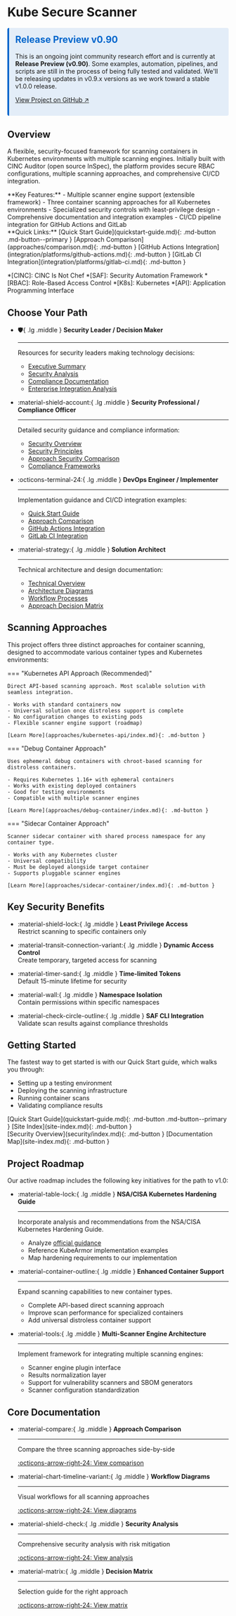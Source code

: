 # Kube Secure Scanner

<div style="padding: 1em; margin-bottom: 1em; background-color: rgba(0, 100, 200, 0.1); border-left: 4px solid #0066cc; border-radius: 4px;">
<h2 style="margin-top: 0; color: #0066cc;">Release Preview v0.90</h2>
<p>This is an ongoing joint community research effort and is currently at <strong>Release Preview (v0.90)</strong>. Some examples, automation, pipelines, and scripts are still in the process of being fully tested and validated. We'll be releasing updates in v0.9.x versions as we work toward a stable v1.0.0 release.</p>

<a href="https://github.com/mitre/kube-secure-scanner" class="md-button md-button--primary" target="_blank">View Project on GitHub ↗</a>
</div>

## Overview

A flexible, security-focused framework for scanning containers in Kubernetes environments with multiple scanning engines. Initially built with CINC Auditor (open source InSpec), the platform provides secure RBAC configurations, multiple scanning approaches, and comprehensive CI/CD integration.

<div class="grid" markdown>
<div markdown>
**Key Features:**
- Multiple scanner engine support (extensible framework)
- Three container scanning approaches for all Kubernetes environments
- Specialized security controls with least-privilege design
- Comprehensive documentation and integration examples
- CI/CD pipeline integration for GitHub Actions and GitLab
</div>
<div markdown>
**Quick Links:**
[Quick Start Guide](quickstart-guide.md){: .md-button .md-button--primary }
[Approach Comparison](approaches/comparison.md){: .md-button }
[GitHub Actions Integration](integration/platforms/github-actions.md){: .md-button }
[GitLab CI Integration](integration/platforms/gitlab-ci.md){: .md-button }
</div>
</div>

*[CINC]: CINC Is Not Chef
*[SAF]: Security Automation Framework
*[RBAC]: Role-Based Access Control
*[K8s]: Kubernetes
*[API]: Application Programming Interface

## Choose Your Path

<div class="grid cards" markdown>

- :shield:{ .lg .middle } **Security Leader / Decision Maker**

    ---

    Resources for security leaders making technology decisions:

    - [Executive Summary](overview/executive-summary.md)
    - [Security Analysis](security/risk/index.md)
    - [Compliance Documentation](security/compliance/index.md)
    - [Enterprise Integration Analysis](overview/enterprise-integration-analysis.md)

- :material-shield-account:{ .lg .middle } **Security Professional / Compliance Officer**

    ---

    Detailed security guidance and compliance information:

    - [Security Overview](security/index.md)
    - [Security Principles](security/principles/index.md)
    - [Approach Security Comparison](security/compliance/approach-comparison.md)
    - [Compliance Frameworks](security/compliance/index.md)

- :octicons-terminal-24:{ .lg .middle } **DevOps Engineer / Implementer**

    ---

    Implementation guidance and CI/CD integration examples:

    - [Quick Start Guide](quickstart-guide.md)
    - [Approach Comparison](approaches/comparison.md)
    - [GitHub Actions Integration](integration/platforms/github-actions.md)
    - [GitLab CI Integration](integration/platforms/gitlab-ci.md)

- :material-strategy:{ .lg .middle } **Solution Architect**

    ---

    Technical architecture and design documentation:

    - [Technical Overview](overview/index.md)
    - [Architecture Diagrams](architecture/diagrams/index.md)
    - [Workflow Processes](architecture/workflows/index.md)
    - [Approach Decision Matrix](approaches/decision-matrix.md)

</div>

## Scanning Approaches

This project offers three distinct approaches for container scanning, designed to accommodate various container types and Kubernetes environments:

=== "Kubernetes API Approach (Recommended)"

    Direct API-based scanning approach. Most scalable solution with seamless integration.
    
    - Works with standard containers now
    - Universal solution once distroless support is complete
    - No configuration changes to existing pods
    - Flexible scanner engine support (roadmap)
    
    [Learn More](approaches/kubernetes-api/index.md){: .md-button }

=== "Debug Container Approach"

    Uses ephemeral debug containers with chroot-based scanning for distroless containers.
    
    - Requires Kubernetes 1.16+ with ephemeral containers
    - Works with existing deployed containers
    - Good for testing environments
    - Compatible with multiple scanner engines
    
    [Learn More](approaches/debug-container/index.md){: .md-button }

=== "Sidecar Container Approach"

    Scanner sidecar container with shared process namespace for any container type.
    
    - Works with any Kubernetes cluster
    - Universal compatibility
    - Must be deployed alongside target container
    - Supports pluggable scanner engines
    
    [Learn More](approaches/sidecar-container/index.md){: .md-button }

## Key Security Benefits

<div class="grid" markdown>

- :material-shield-lock:{ .lg .middle } **Least Privilege Access**  
  Restrict scanning to specific containers only

- :material-transit-connection-variant:{ .lg .middle } **Dynamic Access Control**  
  Create temporary, targeted access for scanning

- :material-timer-sand:{ .lg .middle } **Time-limited Tokens**  
  Default 15-minute lifetime for security

- :material-wall:{ .lg .middle } **Namespace Isolation**  
  Contain permissions within specific namespaces

- :material-check-circle-outline:{ .lg .middle } **SAF CLI Integration**  
  Validate scan results against compliance thresholds

</div>

## Getting Started

The fastest way to get started is with our Quick Start guide, which walks you through:
- Setting up a testing environment
- Deploying the scanning infrastructure
- Running container scans
- Validating compliance results

<div class="grid" markdown>
<div markdown>
[Quick Start Guide](quickstart-guide.md){: .md-button .md-button--primary }
[Site Index](site-index.md){: .md-button }
</div>
<div markdown>
[Security Overview](security/index.md){: .md-button }
[Documentation Map](site-index.md){: .md-button }
</div>
</div>

## Project Roadmap

Our active roadmap includes the following key initiatives for the path to v1.0:

<div class="grid cards" markdown>

- :material-table-lock:{ .lg .middle } **NSA/CISA Kubernetes Hardening Guide**

    ---

    Incorporate analysis and recommendations from the NSA/CISA Kubernetes Hardening Guide.
    
    - Analyze [official guidance](https://media.defense.gov/2022/Aug/29/2003066362/-1/-1/0/CTR_KUBERNETES_HARDENING_GUIDANCE_1.2_20220829.PDF)
    - Reference KubeArmor implementation examples
    - Map hardening requirements to our implementation

- :material-container-outline:{ .lg .middle } **Enhanced Container Support**

    ---

    Expand scanning capabilities to new container types.
    
    - Complete API-based direct scanning approach
    - Improve scan performance for specialized containers
    - Add universal distroless container support

- :material-tools:{ .lg .middle } **Multi-Scanner Engine Architecture**

    ---

    Implement framework for integrating multiple scanning engines:
    
    - Scanner engine plugin interface
    - Results normalization layer
    - Support for vulnerability scanners and SBOM generators
    - Scanner configuration standardization

## Core Documentation

<div class="grid cards" markdown>

- :material-compare:{ .lg .middle } **Approach Comparison**

    ---

    Compare the three scanning approaches side-by-side

    [:octicons-arrow-right-24: View comparison](approaches/comparison.md)

- :material-chart-timeline-variant:{ .lg .middle } **Workflow Diagrams**

    ---

    Visual workflows for all scanning approaches

    [:octicons-arrow-right-24: View diagrams](architecture/diagrams/index.md)

- :material-shield-check:{ .lg .middle } **Security Analysis**

    ---

    Comprehensive security analysis with risk mitigation

    [:octicons-arrow-right-24: View analysis](security/risk/index.md)

- :material-matrix:{ .lg .middle } **Decision Matrix**

    ---

    Selection guide for the right approach

    [:octicons-arrow-right-24: View matrix](approaches/decision-matrix.md)

</div>
